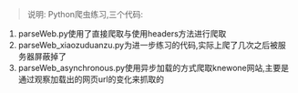 >说明:
Python爬虫练习,三个代码:
1. parseWeb.py使用了直接爬取与使用headers方法进行爬取
2. parseWeb_xiaozuduanzu.py为进一步练习的代码,实际上爬了几次之后被服务器屏蔽掉了
3. parseWeb_asynchronous.py使用异步加载的方式爬取knewone网站,主要是通过观察加载出的网页url的变化来抓取的